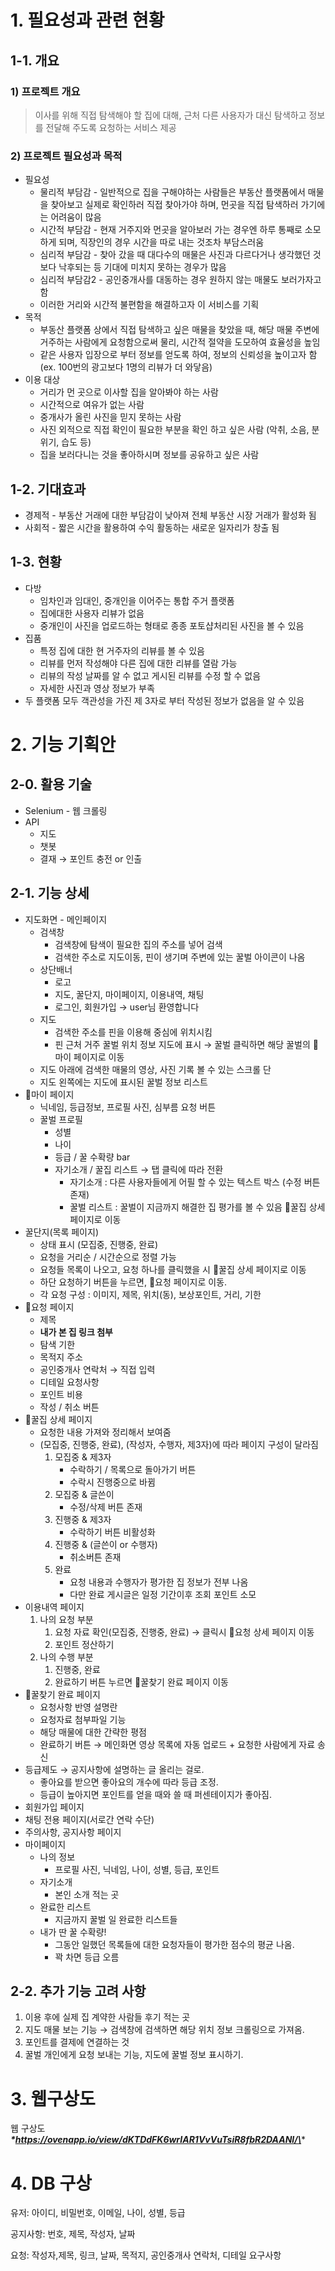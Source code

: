 # 1. 필요성과 관련 현황

## 1-1. 개요

### 1) 프로젝트 개요

> 이사를 위해 직접 탐색해야 할 집에 대해, 근처 다른 사용자가 대신 탐색하고 정보를 전달해 주도록 요청하는 서비스 제공

### 2) 프로젝트 필요성과 목적

- 필요성
  - 물리적 부담감 - 일반적으로 집을 구해야하는 사람들은 부동산 플랫폼에서 매물을 찾아보고 실제로 확인하러 직접 찾아가야 하며, 먼곳을 직접 탐색하러 가기에는 어려움이 많음
  - 시간적 부담감 - 현재 거주지와 먼곳을 알아보러 가는 경우엔 하루 통째로 소모하게 되며, 직장인의 경우 시간을 따로 내는 것조차 부담스러움
  - 심리적 부담감 - 찾아 갔을 때 대다수의 매물은 사진과 다르다거나 생각했던 것 보다 낙후되는 등 기대에 미치지 못하는 경우가 많음
  - 심리적 부담감2 - 공인중개사를 대동하는 경우 원하지 않는 매물도 보러가자고 함
  - 이러한 거리와 시간적 불편함을 해결하고자 이 서비스를 기획
- 목적
  - 부동산 플랫폼 상에서 직접 탐색하고 싶은 매물을 찾았을 때, 해당 매물 주변에 거주하는 사람에게 요청함으로써 물리, 시간적 절약을 도모하여 효율성을 높임
  - 같은 사용자 입장으로 부터 정보를 얻도록 하여, 정보의 신뢰성을 높이고자 함 (ex. 100번의 광고보다 1명의 리뷰가 더 와닿음)
- 이용 대상
  - 거리가 먼 곳으로 이사할 집을 알아봐야 하는 사람
  - 시간적으로 여유가 없는 사람
  - 중개사가 올린 사진을 믿지 못하는 사람
  - 사진 외적으로 직접 확인이 필요한 부분을 확인 하고 싶은 사람 (악취, 소음, 분위기, 습도 등)
  - 집을 보러다니는 것을 좋아하시며 정보를 공유하고 싶은 사람

## 1-2. 기대효과

- 경제적 - 부동산 거래에 대한 부담감이 낮아져 전체 부동산 시장 거래가 활성화 됨
- 사회적 - 짧은 시간을 활용하여 수익 활동하는 새로운 일자리가 창출 됨

## 1-3. 현황

- 다방
  - 임차인과 임대인, 중개인을 이어주는 통합 주거 플랫폼
  - 집에대한 사용자 리뷰가 없음
  - 중개인이 사진을 업로드하는 형태로 종종 포토샵처리된 사진을 볼 수 있음
- 집품
  - 특정 집에 대한 현 거주자의 리뷰를 볼 수 있음
  - 리뷰를 먼저 작성해야 다른 집에 대한 리뷰를 열람 가능
  - 리뷰의 작성 날짜를 알 수 없고 게시된 리뷰를 수정 할 수 없음
  - 자세한 사진과 영상 정보가 부족
- 두 플랫폼 모두 객관성을 가진 제 3자로 부터 작성된 정보가 없음을 알 수 있음

# 2. 기능 기획안

## 2-0. 활용 기술

- Selenium - 웹 크롤링
- API
  - 지도
  - 챗봇
  - 결재 → 포인트 충전 or 인출

## 2-1. 기능 상세

- 지도화면 - 메인페이지
  - 검색창
    - 검색창에 탐색이 필요한 집의 주소를 넣어 검색
    - 검색한 주소로 지도이동, 핀이 생기며 주변에 있는 꿀벌 아이콘이 나옴
  - 상단배너
    - 로고
    - 지도, 꿀단지, 마이페이지, 이용내역, 채팅
    - 로그인, 회원가입 → user님 환영합니다
  - 지도
    - 검색한 주소를 핀을 이용해 중심에 위치시킴
    - 핀 근처 거주 꿀벌 위치 정보 지도에 표시 → 꿀벌 클릭하면 해당 꿀벌의 📙마이 페이지로 이동
  - 지도 아래에 검색한 매물의 영상, 사진 기록 볼 수 있는 스크롤 단
  - 지도 왼쪽에는 지도에 표시된 꿀벌 정보 리스트
- 📙마이 페이지
  - 닉네임, 등급정보, 프로필 사진, 심부름 요청 버튼
  - 꿀벌 프로필
    - 성별
    - 나이
    - 등급 / 꿀 수확량 bar
    - 자기소개 / 꿀집 리스트 → 탭 클릭에 따라 전환
      - 자기소개 : 다른 사용자들에게 어필 할 수 있는 텍스트 박스 (수정 버튼 존재)
      - 꿀벌 리스트 : 꿀벌이 지금까지 해결한 집 평가를 볼 수 있음 📕꿀집 상세 페이지로 이동
- 꿀단지(목록 페이지)
  - 상태 표시 (모집중, 진행중, 완료)
  - 요청을 거리순 / 시간순으로 정렬 가능
  - 요청들 목록이 나오고, 요청 하나를 클릭했을 시 📕꿀집 상세 페이지로 이동
  - 하단 요청하기 버튼을 누르면, 📔요청 페이지로 이동.
  - 각 요청 구성 : 이미지, 제목, 위치(동), 보상포인트, 거리, 기한
- 📔요청 페이지
  - 제목
  - **내가 본 집 링크 첨부**
  - 탐색 기한
  - 목적지 주소
  - 공인중개사 연락처 → 직접 입력
  - 디테일 요청사항
  - 포인트 비용
  - 작성 / 취소 버튼
- 📕꿀집 상세 페이지
  - 요청한 내용 가져와 정리해서 보여줌
  - (모집중, 진행중, 완료), (작성자, 수행자, 제3자)에 따라 페이지 구성이 달라짐
    1. 모집중 & 제3자
       - 수락하기 / 목록으로 돌아가기 버튼
       - 수락시 진행중으로 바뀜
    2. 모집중 & 글쓴이
       - 수정/삭제 버튼 존재
    3. 진행중 & 제3자
       - 수락하기 버튼 비활성화
    4. 진행중 & (글쓴이 or 수행자)
       - 취소버튼 존재
    5. 완료
       - 요청 내용과 수행자가 평가한 집 정보가 전부 나옴
       - 다만 완료 게시글은 일정 기간이후 조회 포인트 소모
- 이용내역 페이지
  1. 나의 요청 부분
     1. 요청 자료 확인(모집중, 진행중, 완료) → 클릭시 📕요청 상세 페이지 이동
     2. 포인트 정산하기
  2. 나의 수행 부분
     1. 진행중, 완료
     2. 완료하기 버튼 누르면 📘꿀찾기 완료 페이지 이동
- 📘꿀찾기 완료 페이지
  - 요청사항 반영 설명란
  - 요청자료 첨부파일 기능
  - 해당 매물에 대한 간략한 평점
  - 완료하기 버튼 → 메인화면 영상 목록에 자동 업로드 + 요청한 사람에게 자료 송신
- 등급제도 → 공지사항에 설명하는 글 올리는 걸로.
  - 좋아요를 받으면 좋아요의 개수에 따라 등급 조정.
  - 등급이 높아지면 포인트를 얻을 때와 쓸 때 퍼센테이지가 좋아짐.
- 회원가입 페이지
- 채팅 전용 페이지(서로간 연락 수단)
- 주의사항, 공지사항 페이지
- 마이페이지
  - 나의 정보
    - 프로필 사진, 닉네임, 나이, 성별, 등급, 포인트
  - 자기소개
    - 본인 소개 적는 곳
  - 완료한 리스트
    - 지금까지 꿀벌 일 완료한 리스트들
  - 내가 딴 꿀 수확량!
    - 그동안 일했던 목록들에 대한 요청자들이 평가한 점수의 평균 나옴.
    - 꽉 차면 등급 오름

## 2-2. 추가 기능 고려 사항

1. 이용 후에 실제 집 계약한 사람들 후기 적는 곳
2. 지도 매물 보는 기능 → 검색창에 검색하면 해당 위치 정보 크롤링으로 가져옴.
3. 포인트를 결제에 연결하는 것
4. 꿀벌 개인에게 요청 보내는 기능, 지도에 꿀벌 정보 표시하기.

# 3. 웹구상도

웹 구상도 ***\*https://ovenapp.io/view/dKTDdFK6wrIAR1VvVuTsiR8fbR2DAANl/\****

# 4. DB 구상

유저: 아이디, 비밀번호, 이메일, 나이, 성별, 등급

공지사항: 번호, 제목, 작성자, 날짜

요청: 작성자,제목, 링크, 날짜, 목적지, 공인중개사 연락처, 디테일 요구사항
